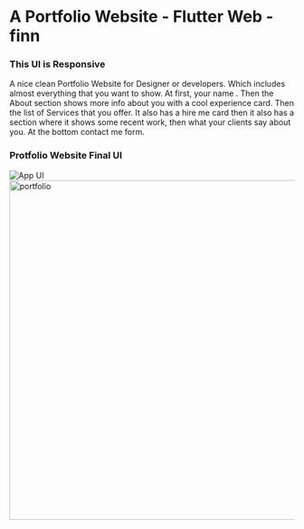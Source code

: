 # A Portfolio Website - Flutter Web - finn

### This UI is  Responsive

A nice clean Portfolio Website for Designer or developers. Which includes almost everything that you want to show. At first, your name . Then the About section shows more info about you with a cool experience card. Then the list of Services that you offer. It also has a hire me card then it also has a section where it shows some recent work, then what your clients say about you. At the bottom contact me form.

### Protfolio Website Final UI

![App UI](/intro.gif)
<br>
<img src="/Portfolio.png" alt="portfolio" width="600">

